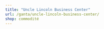 ```yaml
---
title: "Uncle Lincoln Business Center"
url: /ganta/uncle-lincoln-business-center/
shop: commodité
---
```

